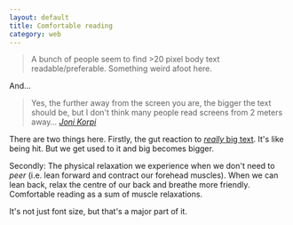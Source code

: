 ```yaml
---
layout: default
title: Comfortable reading
category: web
---
```


> A bunch of people seem to find >20 pixel body text readable/preferable. Something weird afoot here.

And…

> Yes, the further away from the screen you are, the bigger the text should be, but I don't think many people read screens from 2 meters away&hellip; <cite>[Joni Korpi](https://twitter.com/jonikorpi/status/312966068509474816)</cite>

There are two things here. Firstly, the gut reaction to [_really_ big text](http://www.zeldman.com/). It's like being hit. But we get used to it and big becomes bigger.

Secondly: The physical relaxation we experience when we don't need to _peer_ (i.e. lean forward and contract our forehead muscles). When we can lean back, relax the centre of our back and breathe more friendly. Comfortable reading as a sum of muscle relaxations.

It's not just font size, but that's a major part of it.
